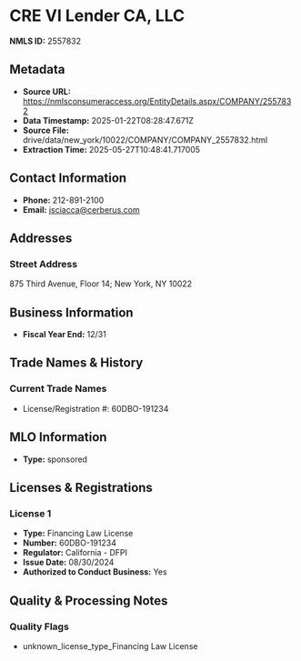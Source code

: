 # CRE VI Lender CA, LLC

**NMLS ID:** 2557832

## Metadata
- **Source URL:** https://nmlsconsumeraccess.org/EntityDetails.aspx/COMPANY/2557832
- **Data Timestamp:** 2025-01-22T08:28:47.671Z
- **Source File:** drive/data/new_york/10022/COMPANY/COMPANY_2557832.html
- **Extraction Time:** 2025-05-27T10:48:41.717005

## Contact Information
- **Phone:** 212-891-2100
- **Email:** jsciacca@cerberus.com

## Addresses
### Street Address
875 Third Avenue, Floor 14; New York, NY 10022

## Business Information
- **Fiscal Year End:** 12/31

## Trade Names & History
### Current Trade Names
- License/Registration #: 60DBO-191234

## MLO Information
- **Type:** sponsored

## Licenses & Registrations

### License 1
- **Type:** Financing Law License
- **Number:** 60DBO-191234
- **Regulator:** California - DFPI
- **Issue Date:** 08/30/2024
- **Authorized to Conduct Business:** Yes

## Quality & Processing Notes
### Quality Flags
- unknown_license_type_Financing Law License
